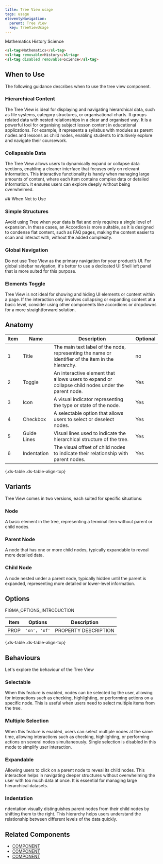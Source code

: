 ```yaml
---
title: Tree View usage
tags: usage
eleventyNavigation:
  parent: Tree View
  key: TreeViewUsage
---
```

<section class="no-heading">

<div class="ds-example">
<sl-tag>Mathematics</sl-tag>
<sl-tag removable>History</sl-tag>
<sl-tag disabled removable>Science</sl-tag>
</div>

<div class="ds-code">

  ```html
<sl-tag>Mathematics</sl-tag>
<sl-tag removable>History</sl-tag>
<sl-tag disabled removable>Science</sl-tag>
  ```

</div>
</section>

<section>

## When to Use
The following guidance describes when to use the tree view component.

### Hierarchical Content
The Tree View is ideal for displaying and navigating hierarchical data, such as file systems, category structures, or organisational charts. It groups related data with nested relationships in a clear and organised way. It is a powerful tool for organising subject lesson content in educational applications. For example, it represents a syllabus with modules as parent nodes and lessons as child nodes, enabling students to intuitively explore and navigate their coursework. 

### Collapsable Data
The Tree View allows users to dynamically expand or collapse data sections, enabling a cleaner interface that focuses only on relevant information. This interactive functionality is handy when managing large amounts of content, where each item contains complex data or detailed information. It ensures users can explore deeply without being overwhelmed.

</section>


<section>
## When Not to Use

### Simple Structures
Avoid using Tree when your data is flat and only requires a single level of expansion. In these cases, an Accordion is more suitable, as it is designed to condense flat content, such as FAQ pages, making the content easier to scan and interact with, without the added complexity.

### Global Navigation
Do not use Tree View as the primary navigation for your product’s UI. For global sidebar navigation, it's better to use a dedicated UI Shell left panel that is more suited for this purpose.

### Elements Toggle
Tree View is not ideal for showing and hiding UI elements or content within a page. If the interaction only involves collapsing or expanding content at a basic level, consider using other components like accordions or dropdowns for a more straightforward solution.

</section>


<section>

## Anatomy

|Item|Name|Description|Optional|
|-|-|-|-|
|1|Title|The main text label of the node, representing the name or identifier of the item in the hierarchy.|no|
|2|Toggle|An interactive element that allows users to expand or collapse child nodes under the parent node.|Yes|
|3|Icon|A visual indicator representing the type or state of the node.|Yes|
|4|Checkbox|A selectable option that allows users to select or deselect nodes.|Yes|
|5|Guide Lines|Visual lines used to indicate the hierarchical structure of the tree.|Yes|
|6|Indentation|The visual offset of child nodes to indicate their relationship with parent nodes.|Yes|

{.ds-table .ds-table-align-top}

</section>


<section>

## Variants
Tree View comes in two versions, each suited for specific situations:

### Node
A basic element in the tree, representing a terminal item without parent or child nodes.

### Parent Node
A node that has one or more child nodes, typically expandable to reveal more detailed data.

### Child Node
A node nested under a parent node, typically hidden until the parent is expanded, representing more detailed or lower-level information.

</section>


<section>

## Options
FIGMA_OPTIONS_INTRODUCTION

|Item|Options|Description|
|-|-|-|
|PROP|`'on', 'of'`|PROPERTY DESCRIPTION |

{.ds-table .ds-table-align-top}

</section>


<section>

## Behaviours  
Let's explore the behaviour of the Tree View

### Selectable
When this feature is enabled, nodes can be selected by the user, allowing for interactions such as checking, highlighting, or performing actions on a specific node. This is useful when users need to select multiple items from the tree.

### Multiple Selection
When this feature is enabled, users can select multiple nodes at the same time, allowing interactions such as checking, highlighting, or performing actions on several nodes simultaneously. Single selection is disabled in this mode to simplify user interaction.

### Expandable
Allowing users to click on a parent node to reveal its child nodes. This interaction helps in navigating deeper structures without overwhelming the user with too much data at once. It is essential for managing large hierarchical datasets.

### Indentation
ndentation visually distinguishes parent nodes from their child nodes by shifting them to the right. This hierarchy helps users understand the relationship between different levels of the data quickly.

</section>


<section>

## Related Components

- [COMPONENT](/categories/components/checkbox/usage)
- [COMPONENT](/categories/components/badge/usage)
- [COMPONENT](/categories/components/icon/usage)

</section>

